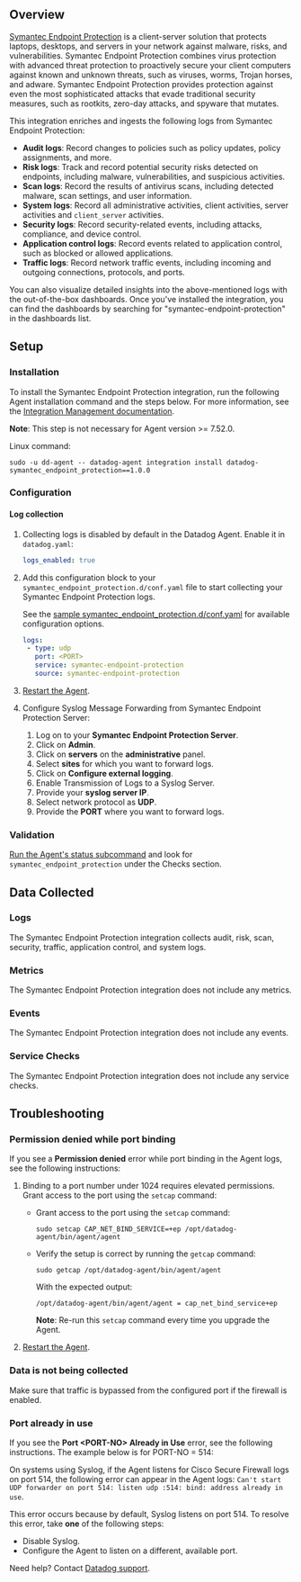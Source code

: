 ## Overview

[Symantec Endpoint Protection][5] is a client-server solution that protects laptops, desktops, and servers in your network against malware, risks, and vulnerabilities. Symantec Endpoint Protection combines virus protection with advanced threat protection to proactively secure your client computers against known and unknown threats, such as viruses, worms, Trojan horses, and adware. Symantec Endpoint Protection provides protection against even the most sophisticated attacks that evade traditional security measures, such as rootkits, zero-day attacks, and spyware that mutates.

This integration enriches and ingests the following logs from Symantec Endpoint Protection:

- **Audit logs**: Record changes to policies such as policy updates, policy assignments, and more.
- **Risk logs**: Track and record potential security risks detected on endpoints, including malware, vulnerabilities, and suspicious activities.
- **Scan logs**: Record the results of antivirus scans, including detected malware, scan settings, and user information.
- **System logs**: Record all administrative activities, client activities, server activities and `client_server` activities.
- **Security logs**: Record security-related events, including attacks, compliance, and device control.
- **Application control logs**: Record events related to application control, such as blocked or allowed applications.
- **Traffic logs**: Record network traffic events, including incoming and outgoing connections, protocols, and ports.

You can also visualize detailed insights into the above-mentioned logs with the out-of-the-box dashboards. Once you've installed the integration, you can find the dashboards by searching for "symantec-endpoint-protection" in the dashboards list.

## Setup

### Installation

To install the Symantec Endpoint Protection integration, run the following Agent installation command and the steps below. For more information, see the [Integration Management documentation][6].

**Note**: This step is not necessary for Agent version >= 7.52.0.

Linux command:

  ```shell
  sudo -u dd-agent -- datadog-agent integration install datadog-symantec_endpoint_protection==1.0.0
  ```

### Configuration

#### Log collection

1. Collecting logs is disabled by default in the Datadog Agent. Enable it in `datadog.yaml`:

    ```yaml
    logs_enabled: true
    ```

2. Add this configuration block to your `symantec_endpoint_protection.d/conf.yaml` file to start collecting your Symantec Endpoint Protection logs.

    See the [sample symantec_endpoint_protection.d/conf.yaml][6] for available configuration options.

      ```yaml
      logs:
       - type: udp
         port: <PORT>
         service: symantec-endpoint-protection
         source: symantec-endpoint-protection
      ```

3. [Restart the Agent][1].

4. Configure Syslog Message Forwarding from Symantec Endpoint Protection Server:

    1. Log on to your **Symantec Endpoint Protection Server**.
    2. Click on **Admin**.
    3. Click on **servers** on the **administrative** panel.
    4. Select **sites** for which you want to forward logs.
    5. Click on **Configure external logging**.
    6. Enable Transmission of Logs to a Syslog Server.
    7. Provide your **syslog server IP**.
    8. Select network protocol as **UDP**.
    9. Provide the **PORT** where you want to forward logs.

### Validation

[Run the Agent's status subcommand][2] and look for `symantec_endpoint_protection` under the Checks section.

## Data Collected

### Logs

The Symantec Endpoint Protection integration collects audit, risk, scan, security, traffic, application control, and system logs.

### Metrics

The Symantec Endpoint Protection integration does not include any metrics.

### Events

The Symantec Endpoint Protection integration does not include any events.

### Service Checks

The Symantec Endpoint Protection integration does not include any service checks.

## Troubleshooting

### Permission denied while port binding

If you see a **Permission denied** error while port binding in the Agent logs, see the following instructions:

   1. Binding to a port number under 1024 requires elevated permissions. Grant access to the port using the `setcap` command:

      - Grant access to the port using the `setcap` command:

         ```shell
         sudo setcap CAP_NET_BIND_SERVICE=+ep /opt/datadog-agent/bin/agent/agent
         ```

      - Verify the setup is correct by running the `getcap` command:

         ```shell
         sudo getcap /opt/datadog-agent/bin/agent/agent
         ```

         With the expected output:

         ```shell
         /opt/datadog-agent/bin/agent/agent = cap_net_bind_service+ep
         ```

         **Note**: Re-run this `setcap` command every time you upgrade the Agent.

   2. [Restart the Agent][1].

### Data is not being collected

Make sure that traffic is bypassed from the configured port if the firewall is enabled.

### Port already in use

If you see the **Port <PORT-NO\> Already in Use** error, see the following instructions. The example below is for PORT-NO = 514:

On systems using Syslog, if the Agent listens for Cisco Secure Firewall logs on port 514, the following error can appear in the Agent logs: `Can't start UDP forwarder on port 514: listen udp :514: bind: address already in use`.

This error occurs because by default, Syslog listens on port 514. To resolve this error, take **one** of the following steps:

- Disable Syslog.
- Configure the Agent to listen on a different, available port.

Need help? Contact [Datadog support][3].

[1]: https://docs.datadoghq.com/agent/guide/agent-commands/#start-stop-and-restart-the-agent
[2]: https://docs.datadoghq.com/agent/guide/agent-commands/#agent-status-and-information
[3]: https://docs.datadoghq.com/help/
[4]: https://docs.datadoghq.com/agent/
[5]: https://techdocs.broadcom.com/us/en/symantec-security-software/endpoint-security-and-management/endpoint-protection/all/what-is-v45096464-d43e1648.html
[6]: https://docs.datadoghq.com/agent/guide/integration-management/?tab=linux#install